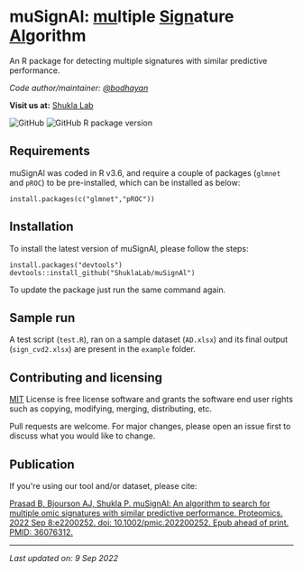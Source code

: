 # muSignAl: <ins>mu</ins>ltiple <ins>Sign</ins>ature <ins>Al</ins>gorithm

An R package for detecting multiple signatures with similar predictive performance.

*Code author/maintainer: [@bodhayan](https://github.com/bodhayan)*

**Visit us at:** [Shukla Lab](https://shuklalab.github.io/)

![GitHub](https://img.shields.io/github/license/ShuklaLab/muSignAl)
![GitHub R package version](https://img.shields.io/github/r-package/v/ShuklaLab/muSignAl)

## Requirements

muSignAl was coded in R v3.6, and require a couple of packages (`glmnet` and `pROC`) to be pre-installed, which can be installed as below:

```
install.packages(c("glmnet","pROC"))
```

## Installation

To install the latest version of muSignAl, please follow the steps:

```
install.packages("devtools")
devtools::install_github("ShuklaLab/muSignAl")
```

To update the package just run the same command again.

## Sample run

A test script (`test.R`), ran on a sample dataset (`AD.xlsx`) and its final output (`sign_cvd2.xlsx`) are present in the `example` folder.

## Contributing and licensing
[MIT](https://choosealicense.com/licenses/mit/) License is free license software and grants the software end user rights such as copying, modifying, merging, distributing, etc.

Pull requests are welcome. For major changes, please open an issue first to discuss what you would like to change.

## Publication
If you're using our tool and/or dataset, please cite:

[Prasad B, Bjourson AJ, Shukla P. muSignAl: An algorithm to search for multiple omic signatures with similar predictive performance. Proteomics. 2022 Sep 8:e2200252. doi: 10.1002/pmic.202200252. Epub ahead of print. PMID: 36076312.](https://doi.org/10.1002/pmic.202200252)
***
*Last updated on: 9 Sep 2022*
